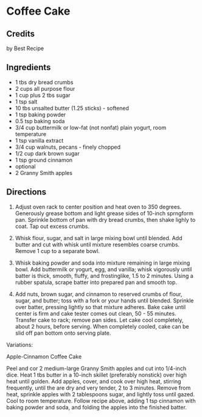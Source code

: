 # Coffee Cake 

<!-- BEGIN content -->

## Credits

by Best Recipe

## Ingredients

- 1 tbs dry bread crumbs
- 2 cups all purpose flour
- 1 cup plus 2 tbs sugar
- 1 tsp salt
- 10 tbs unsalted butter (1.25 sticks) - softened
- 1 tsp baking powder
- 0.5 tsp baking soda
- 3/4 cup buttermilk or low-fat (not nonfat) plain yogurt, room temperature
- 1 tsp vanilla extract
- 3/4 cup walnuts, pecans - finely chopped
- 1/2 cup dark brown sugar
- 1 tsp ground cinnamon
- optional
- 2 Granny Smith apples

## Directions

1. Adjust oven rack to center position and heat oven to 350 degrees. Generously grease bottom and light grease sides of 10-inch sprngform pan. Sprinkle bottom of pan with dry bread crumbs, then shake lighly to coat. Tap out excess crumbs.  
  
 2. Whisk flour, sugar, and salt in large mixing bowl until blended. Add butter and cut with whisk until mixture resembles coarse crumbs. Remove 1 cup to a separate bowl.  
  
 3. Whisk baking powder and soda into mixture remaining in large mixing bowl. Add buttermilk or yogurt, egg, and vanilla; whisk vigorously until batter is thick, smooth, fluffy, and frostinglike, 1.5 to 2 minutes. Using a rubber spatula, scrape batter into prepared pan and smooth top.  
  
 4. Add nuts, brown sugar, and cinnamon to reserved crumbs of flour, sugar, and butter; toss with a fork or your hands until blended. Sprinkle over batter, pressing lightly so that mixture adheres. Bake cake until center is firm and cake tester comes out clean, 50 - 55 minutes. Transfer cake to rack; remove pan sides. Let cake cool completely, about 2 hours, before serving. When completely cooled, cake can be slid off pan bottom onto serving plate.  
  
 Variations:  
 Apple-Cinnamon Coffee Cake  
 Peel and cor 2 medium-large Granny Smith apples and cut into 1/4-inch dice. Heat 1 tbs butter in a 10-inch skillet (preferably nonstick) over high heat until golden. Add apples, cover, and cook over high heat, stirring frequently, until the are dry and very tender, 2 to 3 minutes. Remove from heat, sprinkle apples with 2 tablespoons sugar, and lightly toss until gazed. Cool to room temperature. Follow recipe above, adding 1 tsp cinnamon with baking powder and soda, and folding the apples into the finished batter.

<!-- Saved in parser cache with key mudabon_recipe:pcache:idhash:1347-0!1!0!0!!en!2 and timestamp 20071117190700 --><!-- END content -->

